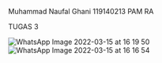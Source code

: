 Muhammad Naufal Ghani
119140213
PAM RA

TUGAS 3

![WhatsApp Image 2022-03-15 at 16 19 50](https://user-images.githubusercontent.com/90816318/158350137-b7747e46-cfbc-493f-a5cb-7c390ce0c51f.jpeg)
![WhatsApp Image 2022-03-15 at 16 16 54](https://user-images.githubusercontent.com/90816318/158350164-3dbb147f-a076-4820-aa47-d496d2522936.jpeg)

